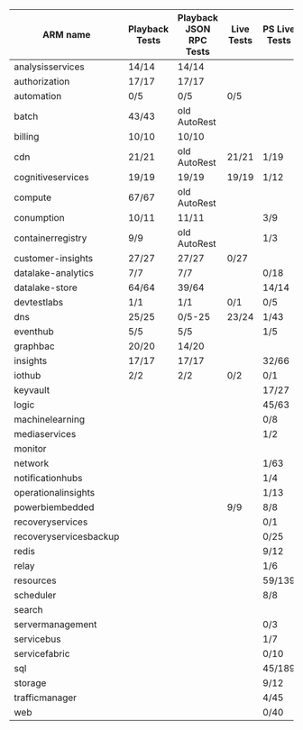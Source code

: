 |ARM name              |Playback Tests|Playback JSON RPC Tests|Live Tests|PS Live Tests|
|----------------------|--------------|-----------------------|----------|-------------|
|analysisservices      |14/14         |14/14                  |          |
|authorization         |17/17         |17/17                  |          |
|automation            |0/5           |0/5                    |0/5       |
|batch                 |43/43         |old AutoRest           |          |
|billing               |10/10         |10/10                  |          |
|cdn                   |21/21         |old AutoRest           |21/21     |1/19
|cognitiveservices     |19/19         |19/19                  |19/19     |1/12
|compute               |67/67         |old AutoRest           |          |
|conumption            |10/11         |11/11                  |          |3/9
|containerregistry     |9/9           |old AutoRest           |          |1/3
|customer-insights     |27/27         |27/27                  |0/27      |
|datalake-analytics    |7/7           |7/7                    |          |0/18
|datalake-store        |64/64         |39/64                  |          |14/14
|devtestlabs           |1/1           |1/1                    |0/1       |0/5
|dns                   |25/25         |0/5-25                 |23/24     |1/43
|eventhub              |5/5           |5/5                    |          |1/5
|graphbac              |20/20         |14/20                  |          |
|insights              |17/17         |17/17                  |          |32/66
|iothub                |2/2           |2/2                    |0/2       |0/1
|keyvault              |              |                       |          |17/27
|logic                 |              |                       |          |45/63
|machinelearning       |              |                       |          |0/8
|mediaservices         |              |                       |          |1/2
|monitor               |              |                       |          |
|network               |              |                       |          |1/63
|notificationhubs      |              |                       |          |1/4
|operationalinsights   |              |                       |          |1/13
|powerbiembedded       |              |                       |9/9       |8/8
|recoveryservices      |              |                       |          |0/1
|recoveryservicesbackup|              |                       |          |0/25
|redis                 |              |                       |          |9/12
|relay                 |              |                       |          |1/6
|resources             |              |                       |          |59/139
|scheduler             |              |                       |          |8/8
|search                |              |                       |          |
|servermanagement      |              |                       |          |0/3
|servicebus            |              |                       |          |1/7
|servicefabric         |              |                       |          |0/10
|sql                   |              |                       |          |45/189
|storage               |              |                       |          |9/12
|trafficmanager        |              |                       |          |4/45
|web                   |              |                       |          |0/40
